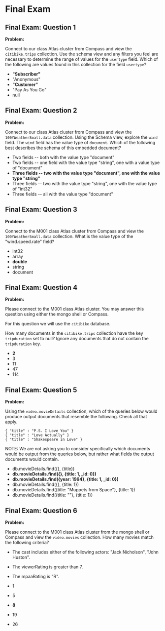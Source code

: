 # Final Exam

## Final Exam: Question 1

**Problem:**

Connect to our class Atlas cluster from Compass and view the ```citibike.trips``` collection. Use the schema view and any filters you feel are necessary to determine the range of values for the ```usertype``` field. Which of the following are values found in this collection for the field ```usertype```?

- **"Subscriber"**
- "Anonymous"
- **"Customer"**
- "Pay As You Go"
- null

## Final Exam: Question 2

**Problem:**

Connect to our class Atlas cluster from Compass and view the ```100YWeatherSmall.data``` collection. Using the Schema view, explore the ```wind``` field. The ```wind``` field has the value type of ```document```. Which of the following best describes the schema of this embedded document?

- Two fields -- both with the value type "document"
- Two fields -- one field with the value type "string", one with a value type of "document"
- **Three fields -- two with the value type "document", one with the value type "string"**
- Three fields -- two with the value type "string", one with the value type of "int32"
- Three fields -- all with the value type "document"

## Final Exam: Question 3

**Problem:**

Connect to the M001 class Atlas cluster from Compass and view the ```100YWeatherSmall.data``` collection. What is the value type of the "wind.speed.rate" field?

- int32
- array
- **double**
- string
- document

## Final Exam: Question 4

**Problem:**

Please connect to the M001 class Atlas cluster. You may answer this question using either the mongo shell or Compass.

For this question we will use the ```citibike``` database.

How many documents in the ```citibike.trips``` collection have the key ```tripduration``` set to null? Ignore any documents that do not contain the ```tripduration``` key.

- **2**
- 3
- 11
- 47
- 114

## Final Exam: Question 5

**Problem:**

Using the ```video.movieDetails``` collection, which of the queries below would produce output documents that resemble the following. Check all that apply.

```
{ "title" : "P.S. I Love You" }
{ "title" : "Love Actually" }
{ "title" : "Shakespeare in Love" }
```

NOTE: We are not asking you to consider specifically which documents would be output from the queries below, but rather what fields the output documents would contain.

- db.movieDetails.find({}, {title})
- **db.movieDetails.find({}, {title: 1, _id: 0})**
- **db.movieDetails.find({year: 1964}, {title: 1, _id: 0})**
- db.movieDetails.find({}, {title: 1})
- db.movieDetails.find({title: "Muppets from Space"}, {title: 1})
- db.movieDetails.find({title: ""}, {title: 1})

## Final Exam: Question 6

**Problem:**

Please connect to the M001 class Atlas cluster from the mongo shell or Compass and view the ```video.movies``` collection. How many movies match the following criteria?

- The cast includes either of the following actors: "Jack Nicholson", "John Huston".
- The viewerRating is greater than 7.
- The mpaaRating is "R".

- 1
- 5
- **8**
- 19
- 26